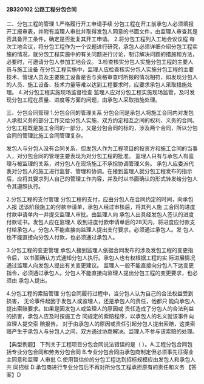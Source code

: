 #### 2B320102 公路工程分包合同
二、分包工程的管理
1.严格履行开工申请手续
分包工程在开工前承包人必须填报开工报审表，并附有监理人审批并取得发包人同意的书面文件，由监理人审查其是否具备开工条件，确定是否批复其开工申请。
2.将分包工程列入工地会议议程
每次工地会议，将分包工程作为一个议题进行研究，承包人必须详细介绍分包工程实施的情况，就分包工程实施中的有关问题进行讨论，制订解决问题的措施和方法，必要时，可邀请分包人参加工地会议。
3.检查核实分包人实施分包工程的主要人员与施工设备
在分包工程实施中，监理人应检查核实分包人实施分包工程的主要技术、管理人员及主要施工设备是否与资格审查时所报的情况相符，如发现分包人的人员、施工设备、技术力量等难以达到工程要求时，应要求承包人采取措施处理。
4.对分包工程实施现场监督检查
监理人应对分包工程实施现场监管，及时发现分包工程在质量、进度等方面的问题，由承包人采取措施处理。

三、分包合同管理
1.分包合同的管理关系
分包合同是承包人将施工合同内对发包人承担义务的部分工作交给分包人实施，双方约定相互之间的权利、义务的合同。分包工程既是施工合同的一部分，又是分包合同的标的，涉及两个合同，所以分包合同的管理比施工合同管理复杂。

发包人与分包人没有合同关系，但发包人作为工程项目的投资方和施工合同的当事人，对分包合同的管理主要表现为对分包工程的批准。
监理人只有与承包人有监理与被监理的关系，对分包人在现场施工不承担协调管理义务。
承包人应委派代表对分包人的施工进行监督、管理和协调。在接到监理人就分包工程发布的指示后，应将其要求列人自己的管理工作内容，并及时以书面确认的形式转发给分包人令其遵照执行。

2.分包工程的支付管理
分包工程的支付，应由分包人在合同约定的时间，向承包人报 送该阶段施工的付款申请单，承包人经过审核后，将其列人施 工合同的进度付款申请单内一并提交监理人审批。由监理人向 承包人出具经发包人签认的进度付款证书。发包人应在监理人 收到进度付款申请单后的28天内，将进度应付款支付给承包人。分包人不能直接向监理人提出支付要求，必须通过承包人。发 包人也不能直接向分包人付款，也必须通过承包人。

3.分包工程的变更管理
承包人接到监理人依据合同发布的涉及发包工程的变更指令后， 以书面确认方式通知分包人执行。承包人也有权根据工程的实 际进展情况通过监理人向发包人提出有关变更建议。
监理人一般不能直接向分包人下达变更指令，必须通过承包人。分包人不能直接向监理人提出分包工程的变更要求，也必须由 承包人提出。

4.分包工程的索赔管理
分包合同履行过程中，当分包人认为自己的合法权益受到损害， 无论事件起因于发包人或监理人，还是承包人的责任，他都只 能向承包人提出索赔要求。如果是因发包人或监理人的原因或 责任造成了分包人的合法利益的损害，承包人应及时按施工合 同规定的索赔程序，以承包人的名义就该事件向监理人提交索 赔报告。
对于由承包人的原因或责任引起分包人提出索赔，这类索赔产生于承包人与分包人之间，双方通过协商解决。监理人不参与该索赔的处理。

【典型例题】
下列关于工程项目分包合同说法错误的是（	）。A.工程分包合同包括专业分包合同和劳务分包合同
B.专业分包合同由承包商制定但必须事先征得业主同意和监理  人审批
C.使用暂估价的分包工程达到招标规模应由发包人和承包人共  同招标
D.承包商进行专业分包后不再对所分包工程承担原有的责任和义务
【答案】D